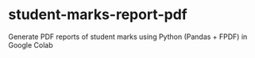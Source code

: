 # student-marks-report-pdf
Generate PDF reports of student marks using Python (Pandas + FPDF) in Google Colab
